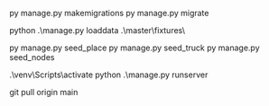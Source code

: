 py manage.py makemigrations
py manage.py migrate

python .\manage.py loaddata .\master\fixtures\
<!-- py manage.py initialize_data -->
py manage.py seed_place
py manage.py seed_truck
py manage.py seed_nodes

<!-- cara run program -->
.\venv\Scripts\activate
python .\manage.py runserver

git pull origin main